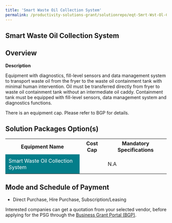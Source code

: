 ```yaml
---
title: 'Smart Waste Oil Collection System'
permalink: /productivity-solutions-grant/solutionrepo/eqt-Smrt-Wst-Ol-Collcton-sys-Envronmntl-Srvcs
---
```


## Smart Waste Oil Collection System

## Overview

**Description**

Equipment with diagnostics, fill-level sensors and data management system to transport waste oil from the fryer to the waste oil containment tank with minimal human intervention. Oil must be transferred directly from fryer to waste oil containment tank without an intermediate oil caddy. Containment tank must be equipped with fill-level sensors, data management system and diagnostics functions.

There is an equipment cap. Please refer to BGP for details.

## Solution Packages Option(s)

<table>
<tr>
<th><b>Equipment Name</b></th>
<th><b>Cost Cap</b></th>
<th><b>Mandatory Specifications</b></th>
</tr>
<tr>
<td style='padding: 10px; background-color: #037E8A; color: #FFFFFF;'>Smart Waste Oil Collection System</td>
<td style='padding: 10px;'></td>
<td style='padding: 10px;'>N.A</td>
</tr>
</table>

## Mode and Schedule of Payment

 - Direct Purchase, Hire Purchase, Subscription/Leasing

Interested companies can get a quotation from your selected vendor, before applying for the PSG through the <a href='https://www.businessgrants.gov.sg/' target='_blank' rel='noopener'>Business Grant Portal (BGP)</a>.

<script src="/jquery/resize-tables.js"></script>
